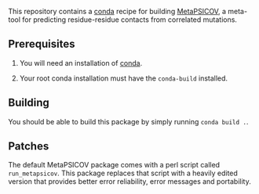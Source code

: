 This repository contains a [conda][conda] recipe for building [MetaPSICOV][mp],
a meta-tool for predicting residue-residue contacts from correlated mutations.

## Prerequisites

1. You will need an installation of [conda][miniconda].

2. Your root conda installation must have the `conda-build` installed.

## Building

You should be able to build this package by simply running `conda build .`.

## Patches

The default MetaPSICOV package comes with a perl script called
`run_metapsicov`. This package replaces that script with a heavily edited
version that provides better error reliability, error messages and portability.

[conda]: https://conda.io
[miniconda]: https://conda.io/miniconda.html
[mp]: http://bioinf.cs.ucl.ac.uk/MetaPSICOV/
